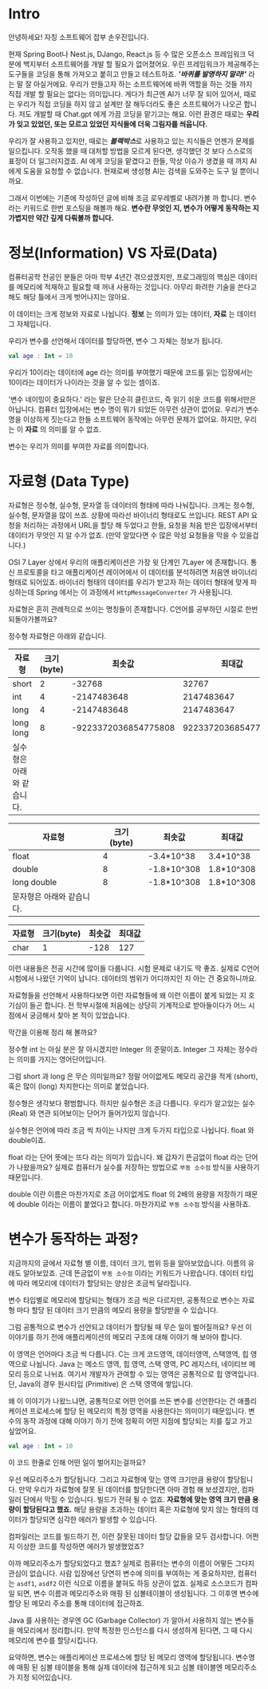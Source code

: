 # Intro

안녕하세요! 자칭 소프트웨어 잡부 손우진입니다.

현재 Spring Boot나 Nest.js, DJango, React.js 등 수 많은 오픈소스 프레임워크 덕분에 백지부터 소프트웨어를 개발 할 필요가 없어졌어요. 우린 프레임워크가 제공해주는 도구들을 코딩을 통해 가져오고 붙히고 만들고 테스트하죠.
***'바퀴를 발명하지 말라!'*** 라는 말 잘 아실거에요. 우리가 만들고자 하는 소프트웨어에 바퀴 역할을 하는 것들 까지 직접 개발 할 필요는 없다는 의미입니다.
게다가 최근엔 AI가 너무 잘 되어 있어서, 때로는 우리가 직접 코딩을 하지 않고 설계만 잘 해두더라도 좋은 소프트웨어가 나오곤 합니다. 저도 개발할 때 Chat.gpt 에게 가끔 코딩을 맡기고는 해요.
이런 환경은 때로는 **우리가 잊고 있었던, 또는 모르고 있었던 지식들에 더욱 그림자를 씌웁니다.**

우리가 잘 사용하고 있지만, 때로는 ***블랙박스***로 사용하고 있는 지식들은 언젠가 문제를 일으킵니다.
오작동 했을 때 대처할 방법을 모르게 된다면, 생각했던 것 보다 스스로의 표정이 더 일그러지겠죠.
AI 에게 코딩을 맡겼다고 한들, 막상 이슈가 생겼을 때 까지 AI에게 도움을 요청할 수 없습니다. 현재로써 생성형 AI는 검색을 도와주는 도구 일 뿐이니까요.

그래서 이번에는 기존에 작성하던 글에 비해 조금 로우레벨로 내려가볼 까 합니다. 변수라는 키워드로 한번 포스팅을 해볼까 해요. **변수란 무엇인 지, 변수가 어떻게 동작하는 지 가볍지만 약간 깊게 다뤄볼까 합니다.**

# 정보(Information) VS 자료(Data)

컴퓨터공학 전공인 분들은 아마 학부 4년간 겪으셨겠지만, 프로그래밍의 핵심은 데이터를 메모리에 적재하고 필요할 때 꺼내 사용하는 것입니다.
아무리 화려한 기술을 쓴다고 해도 해당 틀에서 크게 벗어나지는 않아요.

이 데이터는 크게 정보와 자료로 나뉩니다. **정보** 는 의미가 있는 데이터, **자료** 는 데이터 그 자체입니다.

우리가 변수를 선언해서 데이터를 할당하면, 변수 그 자체는 정보가 됩니다.

```kotlin
val age : Int = 10
```

우리가 10이라는 데이터에 age 라는 의미를 부여했기 때문에 코드를 읽는 입장에서는 10이라는 데이터가 나이라는 것을 알 수 있는 셈이죠.

'변수 네이밍이 중요하다.' 라는 말은 단순히 클린코드, 즉 읽기 쉬운 코드를 위해서만은 아닙니다. 컴퓨터 입장에서는 변수 명이 뭐가 되었든 아무런 상관이 없어요. 우리가 변수명을 이상하게 짓는다고 한들 소프트웨어 동작에는 아무런 문제가 없어요. 하지만, 우리는 이 **자료** 의 의미를 알 수 없죠.

변수는 우리가 의미를 부여한 자료를 의미합니다.

# 자료형 (Data Type)

자료형은 정수형, 실수형, 문자열 등 데이터의 형태에 따라 나눠집니다.
크게는 정수형, 실수형, 문자열을 많이 쓰죠. 상황에 따라선 바이너리 형태로도 쓰입니다. REST API 요청을 처리하는 과정에서 URL을 할당 해 두었다고 한들, 요청을 처음 받은 입장에서부터 데이터가 무엇인 지 알 수가 없죠. (만약 알았다면 수 많은 악성 요청들을 막을 수 있을겁니다.)

OSI 7 Layer 상에서 우리의 애플리케이션은 가장 윗 단계인 7Layer 에 존재합니다. 통신 프로토콜을 타고 애플리케이션 레이어에서 이 데이터를 분석하려면 처음엔 바이너리 형태로 되어있죠. 바이너리 형태의 데이터를 우리가 받고자 하는 데이터 형태에 맞게 파싱하는데 Spring 에서는 이 과정에서 `HttpMessageConverter` 가 사용됩니다.

자료형은 흔히 관례적으로 쓰이는 명칭들이 존재합니다. C언어를 공부하던 시절로 한번 되돌아가볼까요?

정수형 자료형은 아래와 같습니다.

| 자료형                    | 크기(byte) | 최솟값               | 최대값              |
| ------------------------- | ---------- | -------------------- | ------------------- |
| short                     | 2          | -32768               | 32767               |
| int                       | 4          | -2147483648          | 2147483647          |
| long                      | 4          | -2147483648          | 2147483647          |
| long long                 | 8          | -9223372036854775808 | 9223372036854775807 |
| 실수형은 아래와 같습니다. |            |                      |                     |

| 자료형                    | 크기(byte) | 최솟값      | 최대값     |
| ------------------------- | ---------- | ----------- | ---------- |
| float                     | 4          | -3.4*10^38  | 3.4*10^38  |
| double                    | 8          | -1.8*10^308 | 1.8*10^308 |
| long double               | 8          | -1.8*10^308 | 1.8*10^308 |
| 문자형은 아래와 같습니다. |            |             |            |

| 자료형 | 크기(byte) | 최솟값 | 최대값 |
| ------ | ---------- | ------ | ------ |
| char   | 1          | -128   | 127    |

이런 내용들은 전공 시간에 많이들 다룹니다. 시험 문제로 내기도 딱 좋죠. 실제로 C언어 시험에서 나왔던 기억이 납니다. 데이터의 범위가 어디까지인 지 아는 건 중요하니까요.

자료형들을 선언해서 사용하다보면 이런 자료형들에 왜 이런 이름이 붙게 되었는 지 호기심이 들곤 합니다. 전 학부시절에 처음에는 상당히 기계적으로 받아들이다가 어느 시점에서 궁금해서 찾아 본 적이 있었습니다.

막간을 이용해 정리 해 볼까요?

정수형 int 는 아실 분은 잘 아시겠지만 Integer 의 준말이죠. Integer 그 자체는 정수라는 의미를 가지는 영어단어입니다.

그럼 short 과 long 은 무슨 의미일까요? 정말 어이없게도 메모리 공간을 적게 (short), 혹은 많이 (long) 차지한다는 의미로 붙었습니다.

정수형은 생각보다 평범합니다. 하지만 실수형은 조금 다릅니다. 우리가 알고있는 실수 (Real) 와 연관 되어보이는 단어가 들어가있지 않습니다.

실수형은 언어에 따라 조금 씩 차이는 나지만 크게 두가지 타입으로 나뉩니다. float 와 double이죠.

float 라는 단어 뜻에는 뜨다 라는 의미가 있습니다. 왜 갑자기 뜬금없이 float 라는 단어가 나왔을까요? 실제로 컴퓨터가 실수를 저장하는 방법으로 `부동 소수점` 방식을 사용하기 때문입니다.

double 이란 이름은 마찬가지로 조금 어이없게도 float 의 2배의 용량을 저장하기 때문에 double 이라는 이름이 붙었다고 합니다. 마찬가지로 `부동 소수점` 방식을 사용하죠.

# 변수가 동작하는 과정?

지금까지의 글에서 자료형 별 이름, 데이터 크기, 범위 등을 알아보았습니다. 이름의 유래도 알아보았죠. 근데 뜬금없이 `부동 소수점` 이라는 키워드가 나왔습니다. 데이터 타입에 따라 메모리에 데이터가 할당되는 양상은 조금씩 달라집니다.

변수 타입별로 메모리에 할당되는 형태가 조금 씩은 다르지만, 공통적으로 변수는 자료형 마다 할당 된 데이터 크기 만큼의 메모리 용량을 할당받을 수 있습니다.

그럼 공통적으로 변수가 선언되고 데이터가 할당될 때 무슨 일이 벌어질까요? 우선 이 이야기를 하기 전에 애플리케이션의 메모리 구조에 대해 이야기 해 보아야 합니다.

이 영역은 언어마다 조금 씩 다릅니다. C는 크게 코드영역, 데이터영역, 스택영역, 힙 영역으로 나뉩니다. Java 는 메소드 영역, 힙 영역, 스택 영역, PC 레지스터, 네이티브 메모리 등으로 나뉘죠. 여기서 개발자가 관여할 수 있는 영역은 공통적으로 힙 영역입니다. 단, Java의 경우 원시타입 (Primitive) 은 스택 영역에 쌓입니다.

왜 이 이야기가 나왔느냐면, 공통적으로 어떤 언어를 쓰든 변수를 선언한다는 건 애플리케이션 프로세스에 할당 된 메모리의 특정 영역을 사용한다는 의미이기 때문입니다. 변수의 동작 과정에 대해 이야기 하기 전에 정확히 어떤 지점에 할당되는 지를 짚고 가고 싶었어요.

```kotlin
val age : Int = 10
```

이 코드 한줄로 인해 어떤 일이 벌어지는걸까요?

우선 메모리주소가 할당됩니다. 그리고 자료형에 맞는 영역 크기만큼 용량이 할당됩니다. 만약 우리가 자료형에 잘못 된 데이터를 할당한다면 아마 경험 해 보셨겠지만, 컴파일러 단에서 막힐 수 있습니다. 빌드가 전혀 될 수 없죠. **자료형에 맞는 영역 크기 만큼 용량이 할당된다고 했죠.** 해당 용량을 초과하는 데이터 혹은 자료형에 맞지 않는 형태의 데이터가 할당되면 심각한 에러가 발생할 수 있습니다.

컴파일러는 코드를 빌드하기 전, 이런 잘못된 데이터 할당 값들을 모두 검사합니다. 어쩐지 이상한 코드를 작성하면 에러가 발생했었죠?

아까 메모리주소가 할당되었다고 했죠? 실제로 컴퓨터는 변수의 이름이 어떻든 그다지 관심이 없습니다. 사람 입장에선 당연히 변수에 의미를 부여하는 게 중요하지만, 컴퓨터는 `asdf1`, `asdf2` 이런 식으로 이름을 붙혀도 하등 상관이 없죠. 실제로 소스코드가 컴파일 되면, 변수 이름과 메모리주소와 매핑 된 심볼테이블이 생성됩니다. 그 이후엔 변수에 할당 된 메모리 주소를 통해 데이터에 접근하죠. 

Java 를 사용하는 경우엔 GC (Garbage Collector) 가 알아서 사용하지 않는 변수들을 메모리에서 정리합니다. 만약 특정한 인스턴스를 다시 생성하게 된다면, 그 때 다시 메모리에 변수를 할당시킵니다. 

요약하면, 변수는 애플리케이션 프로세스에 할당 된 메모리 영역에 할당됩니다. 변수명에 매핑 된 심볼 테이블을 통해 실제 데이터에 접근하게 되고 심볼 테이블엔 메모리주소가 지정 되어있습니다. 
